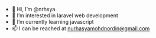 - 👋 Hi, I’m @nrhsya
- 👀 I’m interested in laravel web development
- 🌱 I’m currently learning javascript
- 📫 I can be reached at nurhasyamohdnordin@gmail.com

<!---
nrhsya/nrhsya is a ✨ special ✨ repository because its `README.md` (this file) appears on your GitHub profile.
You can click the Preview link to take a look at your changes.
--->
